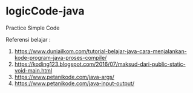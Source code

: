# logicCode-java
Practice Simple Code

Referensi belajar :
1. https://www.duniailkom.com/tutorial-belajar-java-cara-menjalankan-kode-program-java-proses-compile/
2. https://koding123.blogspot.com/2016/07/maksud-dari-public-static-void-main.html
3. https://www.petanikode.com/java-args/
4. https://www.petanikode.com/java-input-output/
